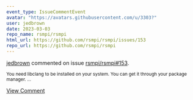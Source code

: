 ```yaml
---
event_type: IssueCommentEvent
avatar: "https://avatars.githubusercontent.com/u/3303?"
user: jedbrown
date: 2023-03-03
repo_name: rsmpi/rsmpi
html_url: https://github.com/rsmpi/rsmpi/issues/153
repo_url: https://github.com/rsmpi/rsmpi
---
```


<a href='https://github.com/jedbrown' target='_blank'>jedbrown</a> commented on issue <a href='https://github.com/rsmpi/rsmpi/issues/153' target='_blank'>rsmpi/rsmpi#153</a>.

<small>You need libclang to be installed on your system. You can get it through your package manager. ...</small>

<a href='https://github.com/rsmpi/rsmpi/issues/153' target='_blank'>View Comment</a>